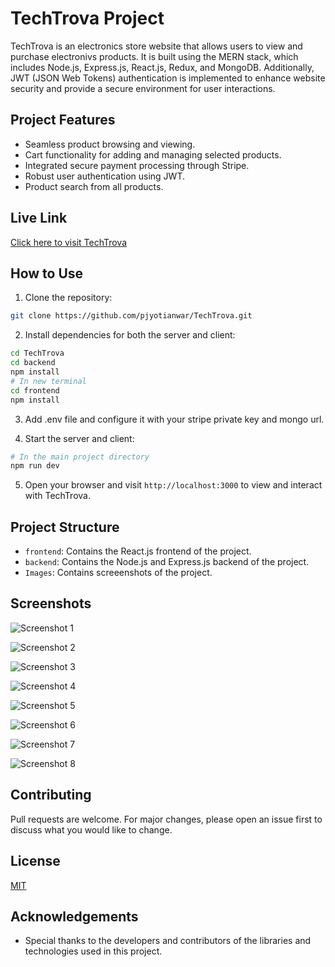# TechTrova Project

TechTrova is an electronics store website that allows users to view and purchase electronivs products. It is built using the MERN stack, which includes Node.js, Express.js, React.js, Redux, and MongoDB. Additionally, JWT (JSON Web Tokens) authentication is implemented to enhance website security and provide a secure environment for user interactions.

## Project Features

- Seamless product browsing and viewing.
- Cart functionality for adding and managing selected products.
- Integrated secure payment processing through Stripe.
- Robust user authentication using JWT.
- Product search from all products.

## Live Link

[Click here to visit TechTrova](<https://tech-trova-6uui.vercel.app>)

## How to Use

1. Clone the repository:

```bash
git clone https://github.com/pjyotianwar/TechTrova.git
```

2. Install dependencies for both the server and client:

```bash
cd TechTrova
cd backend
npm install
# In new terminal
cd frontend
npm install
```

3. Add .env file and configure it with your stripe private key and mongo url.

4. Start the server and client:

```bash
# In the main project directory
npm run dev
```

5. Open your browser and visit `http://localhost:3000` to view and interact with TechTrova.

## Project Structure

- `frontend`: Contains the React.js frontend of the project.
- `backend`: Contains the Node.js and Express.js backend of the project.
- `Images`: Contains screeenshots of the project.

## Screenshots

![Screenshot 1](https://github.com/TechTrovablob/main//Images/TechTrova1.png)

![Screenshot 2](https://github.com/TechTrovablob/main//Images/TechTrova2.png)

![Screenshot 3](https://github.com/TechTrovablob/main//Images/TechTrova3.png)

![Screenshot 4](https://github.com/TechTrovablob/main//Images/TechTrova4.png)

![Screenshot 5](https://github.com/TechTrova/blob/main/Images/TechTrova5.png)

![Screenshot 6](https://github.com/TechTrovablob/main//Images/TechTrova6.png)

![Screenshot 7](https://github.com/TechTrova/blob/main/Images/TechTrova7.png)

![Screenshot 8](https://github.com/TechTrova/blob/main/Images/TechTrova8.png)

## Contributing

Pull requests are welcome. For major changes, please open an issue first to discuss what you would like to change.

## License

[MIT](LICENSE)

## Acknowledgements

- Special thanks to the developers and contributors of the libraries and technologies used in this project.
